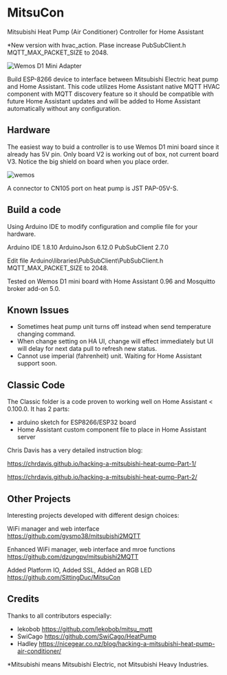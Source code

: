 # MitsuCon
Mitsubishi Heat Pump (Air Conditioner) Controller for Home Assistant

*New version with hvac_action. Plase increase PubSubClient.h MQTT_MAX_PACKET_SIZE to 2048.

![Wemos D1 Mini Adapter](https://user-images.githubusercontent.com/44964969/51798270-c3392980-2242-11e9-8986-cffc5fe4d287.jpg)

Build ESP-8266 device to interface between Mitsubishi Electric heat pump and Home Assistant. This code utilizes Home Assistant native MQTT HVAC component with MQTT discovery feature so it should be compatible with future Home Assistant updates and will be added to Home Assistant automatically without any configuration.

## Hardware
The easiest way to buid a controller is to use Wemos D1 mini board since it already has 5V pin. Only board V2 is working out of box, not current board V3. Notice the big shield on board when you place order.

![wemos](https://user-images.githubusercontent.com/44964969/76160597-137cfd80-615e-11ea-8bf2-d9a6be363fc5.jpg)

A connector to CN105 port on heat pump is JST PAP-05V-S.

## Build a code
Using Arduino IDE to modify configuration and complie file for your hardware.

Arduino IDE 1.8.10
ArduinoJson 6.12.0
PubSubClient 2.7.0

Edit file Arduino\libraries\PubSubClient\PubSubClient.h MQTT_MAX_PACKET_SIZE to 2048.

Tested on Wemos D1 mini board with Home Assistant 0.96 and Mosquitto broker add-on 5.0.

## Known Issues
* Sometimes heat pump unit turns off instead when send temperature changing command.
* When change setting on HA UI, change will effect immediately but UI will delay for next data pull to refresh new status.
* Cannot use imperial (fahrenheit) unit. Waiting for Home Assistant support soon.

## Classic Code
The Classic folder is a code proven to working well on Home Assistant < 0.100.0. It has 2 parts:

* arduino sketch for ESP8266/ESP32 board
* Home Assistant custom component file to place in Home Assistant server

Chris Davis has a very detailed instruction blog:

https://chrdavis.github.io/hacking-a-mitsubishi-heat-pump-Part-1/

https://chrdavis.github.io/hacking-a-mitsubishi-heat-pump-Part-2/

## Other Projects
Interesting projects developed with different design choices: 

WiFi manager and web interface
https://github.com/gysmo38/mitsubishi2MQTT

Enhanced WiFi manager, web interface and mroe functions
https://github.com/dzungpv/mitsubishi2MQTT

Added Platform IO, Added SSL, Added an RGB LED
https://github.com/SittingDuc/MitsuCon


## Credits
Thanks to all contributors especially:
* lekobob https://github.com/lekobob/mitsu_mqtt
* SwiCago https://github.com/SwiCago/HeatPump
* Hadley  https://nicegear.co.nz/blog/hacking-a-mitsubishi-heat-pump-air-conditioner/

*Mitsubishi means Mitsubishi Electric, not Mitsubishi Heavy Industries.
